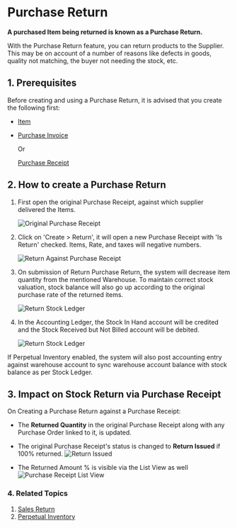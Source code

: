 <!-- add-breadcrumbs -->
# Purchase Return

**A purchased Item being returned is known as a Purchase Return.**

With the Purchase Return feature, you can return products to the
Supplier. This may be on account of a number of reasons like defects in goods,
quality not matching, the buyer not needing the stock, etc.

## 1. Prerequisites
Before creating and using a Purchase Return, it is advised that you create the following first:

* [Item](/docs/user/manual/en/stock/item)
* [Purchase Invoice](/docs/user/manual/en/accounts/purchase-invoice)

    Or

    [Purchase Receipt](/docs/user/manual/en/stock/purchase-receipt)


## 2. How to create a Purchase Return
1. First open the original Purchase Receipt, against which supplier delivered the Items.

    <img class="screenshot" alt="Original Purchase Receipt" src="{{docs_base_url}}/assets/img/stock/purchase-return-original-purchase-receipt.png">

1. Click on 'Create > Return', it will open a new Purchase Receipt with 'Is Return' checked. Items, Rate, and taxes will negative numbers.

    <img class="screenshot" alt="Return Against Purchase Receipt" src="{{docs_base_url}}/assets/img/stock/purchase-return-against-purchase-receipt.png">

1. On submission of Return Purchase Return, the system will decrease item quantity from the mentioned Warehouse. To maintain correct stock valuation, stock balance will also go up according to the original purchase rate of the returned items.

    <img class="screenshot" alt="Return Stock Ledger" src="{{docs_base_url}}/assets/img/stock/purchase-return-stock-ledger.png">

1. In the Accounting Ledger, the Stock In Hand account will be credited and the Stock Received but Not Billed account will be debited.

    <img class="screenshot" alt="Return Stock Ledger" src="{{docs_base_url}}/assets/img/stock/purchase-return-general-ledger.png">

If Perpetual Inventory enabled, the system will also post accounting entry against warehouse account to sync warehouse account balance with stock balance as per Stock Ledger.

## 3. Impact on Stock Return via Purchase Receipt
On Creating a Purchase Return against a Purchase Receipt:

* The **Returned Quantity** in the original Purchase Receipt along with any Purchase Order linked to it, is updated.

* The original Purchase Receipt's status is changed to **Return Issued** if 100% returned.
  ![Return Issued](/docs/assets/img/stock/purchase-return-issue.png)

* The Returned Amount % is visible via the List View as well
  ![Purchase Receipt List View](/docs/assets/img/stock/purchase-receipt-list.png)

### 4. Related Topics
1. [Sales Return](/docs/user/manual/en/stock/sales-return)
1. [Perpetual Inventory](/docs/user/manual/en/stock/perpetual-inventory)
